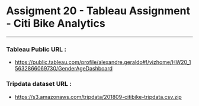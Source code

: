 # Assigment 20 - Tableau Assignment - Citi Bike Analytics
___

### Tableau Public URL : 
+ https://public.tableau.com/profile/alexandre.geraldo#!/vizhome/HW20_15632866069730/GenderAgeDashboard

### Tripdata dataset URL :
+ https://s3.amazonaws.com/tripdata/201809-citibike-tripdata.csv.zip